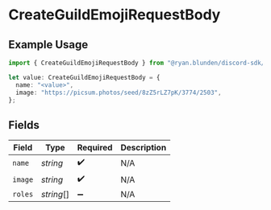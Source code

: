 # CreateGuildEmojiRequestBody

## Example Usage

```typescript
import { CreateGuildEmojiRequestBody } from "@ryan.blunden/discord-sdk/models/operations";

let value: CreateGuildEmojiRequestBody = {
  name: "<value>",
  image: "https://picsum.photos/seed/8zZ5rLZ7pK/3774/2503",
};
```

## Fields

| Field              | Type               | Required           | Description        |
| ------------------ | ------------------ | ------------------ | ------------------ |
| `name`             | *string*           | :heavy_check_mark: | N/A                |
| `image`            | *string*           | :heavy_check_mark: | N/A                |
| `roles`            | *string*[]         | :heavy_minus_sign: | N/A                |